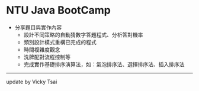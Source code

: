 # NTU Java BootCamp
* 分享題目與實作內容
  * 設計不同策略的自動猜數字答題程式、分析答對機率
  * 類別設計模式重構已完成的程式
  * 時間複雜度觀念
  * 洗牌配對流程控制等
  * 完成實作基礎排序演算法，如：氣泡排序法、選擇排序法、插入排序法
---
update by Vicky Tsai
